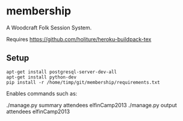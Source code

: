 membership
==========

A Woodcraft Folk Session System.


Requires https://github.com/holiture/heroku-buildpack-tex

Setup
-----
    apt-get install postgresql-server-dev-all
    apt-get install python-dev
    pip install -r /home/timp/git/membership/requirements.txt

Enables commands such as:

./manage.py summary attendees elfinCamp2013
./manage.py output attendees elfinCamp2013